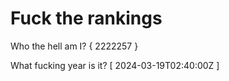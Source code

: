 # Fuck the rankings

Who the hell am I?
{ 2222257 }

What fucking year is it?
[ 2024-03-19T02:40:00Z ]
